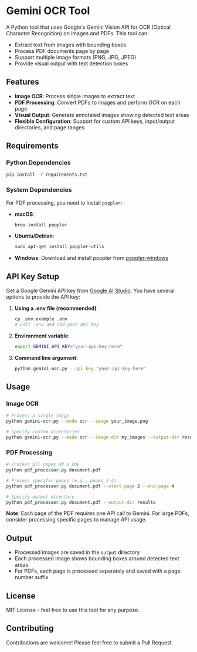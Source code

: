 # Gemini OCR Tool

A Python tool that uses Google's Gemini Vision API for OCR (Optical Character Recognition) on images and PDFs. This tool can:

- Extract text from images with bounding boxes
- Process PDF documents page by page
- Support multiple image formats (PNG, JPG, JPEG)
- Provide visual output with text detection boxes

## Features

- **Image OCR**: Process single images to extract text
- **PDF Processing**: Convert PDFs to images and perform OCR on each page
- **Visual Output**: Generate annotated images showing detected text areas
- **Flexible Configuration**: Support for custom API keys, input/output directories, and page ranges

## Requirements

### Python Dependencies
```bash
pip install -r requirements.txt
```

### System Dependencies

For PDF processing, you need to install `poppler`:

- **macOS**:
  ```bash
  brew install poppler
  ```
- **Ubuntu/Debian**:
  ```bash
  sudo apt-get install poppler-utils
  ```
- **Windows**: Download and install poppler from [poppler-windows](http://blog.alivate.com.au/poppler-windows/)

## API Key Setup

Get a Google Gemini API key from [Google AI Studio](https://aistudio.google.com/). You have several options to provide the API key:

1. **Using a .env file (recommended)**:
   ```bash
   cp .env.example .env
   # Edit .env and add your API key
   ```

2. **Environment variable**:
   ```bash
   export GEMINI_API_KEY="your-api-key-here"
   ```

3. **Command line argument**:
   ```bash
   python gemini-ocr.py --api-key "your-api-key-here"
   ```

## Usage

### Image OCR

```bash
# Process a single image
python gemini-ocr.py --mode ocr --image your_image.png

# Specify custom directories
python gemini-ocr.py --mode ocr --image-dir my_images --output-dir results
```

### PDF Processing

```bash
# Process all pages of a PDF
python pdf_processor.py document.pdf

# Process specific pages (e.g., pages 2-4)
python pdf_processor.py document.pdf --start-page 2 --end-page 4

# Specify output directory
python pdf_processor.py document.pdf --output-dir results
```

**Note**: Each page of the PDF requires one API call to Gemini. For large PDFs, consider processing specific pages to manage API usage.

## Output

- Processed images are saved in the `output` directory
- Each processed image shows bounding boxes around detected text areas
- For PDFs, each page is processed separately and saved with a page number suffix

## License

MIT License - feel free to use this tool for any purpose.

## Contributing

Contributions are welcome! Please feel free to submit a Pull Request. 